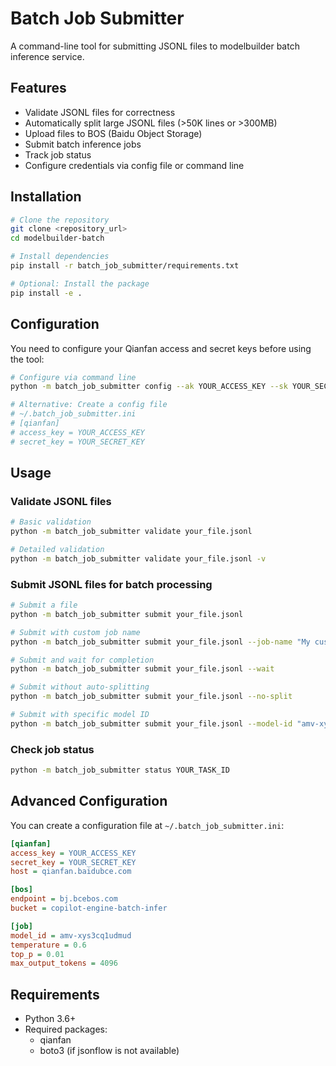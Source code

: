 # Batch Job Submitter

A command-line tool for submitting JSONL files to modelbuilder batch inference service.

## Features

- Validate JSONL files for correctness
- Automatically split large JSONL files (>50K lines or >300MB)
- Upload files to BOS (Baidu Object Storage)
- Submit batch inference jobs
- Track job status
- Configure credentials via config file or command line

## Installation

```bash
# Clone the repository
git clone <repository_url>
cd modelbuilder-batch

# Install dependencies
pip install -r batch_job_submitter/requirements.txt

# Optional: Install the package
pip install -e .
```

## Configuration

You need to configure your Qianfan access and secret keys before using the tool:

```bash
# Configure via command line
python -m batch_job_submitter config --ak YOUR_ACCESS_KEY --sk YOUR_SECRET_KEY

# Alternative: Create a config file
# ~/.batch_job_submitter.ini
# [qianfan]
# access_key = YOUR_ACCESS_KEY
# secret_key = YOUR_SECRET_KEY
```

## Usage

### Validate JSONL files

```bash
# Basic validation
python -m batch_job_submitter validate your_file.jsonl

# Detailed validation
python -m batch_job_submitter validate your_file.jsonl -v
```

### Submit JSONL files for batch processing

```bash
# Submit a file
python -m batch_job_submitter submit your_file.jsonl

# Submit with custom job name
python -m batch_job_submitter submit your_file.jsonl --job-name "My custom job"

# Submit and wait for completion
python -m batch_job_submitter submit your_file.jsonl --wait

# Submit without auto-splitting
python -m batch_job_submitter submit your_file.jsonl --no-split

# Submit with specific model ID
python -m batch_job_submitter submit your_file.jsonl --model-id "amv-xys3cq1udmud"
```

### Check job status

```bash
python -m batch_job_submitter status YOUR_TASK_ID
```

## Advanced Configuration

You can create a configuration file at `~/.batch_job_submitter.ini`:

```ini
[qianfan]
access_key = YOUR_ACCESS_KEY
secret_key = YOUR_SECRET_KEY
host = qianfan.baidubce.com

[bos]
endpoint = bj.bcebos.com
bucket = copilot-engine-batch-infer

[job]
model_id = amv-xys3cq1udmud
temperature = 0.6
top_p = 0.01
max_output_tokens = 4096
```

## Requirements

- Python 3.6+
- Required packages:
  - qianfan
  - boto3 (if jsonflow is not available) 